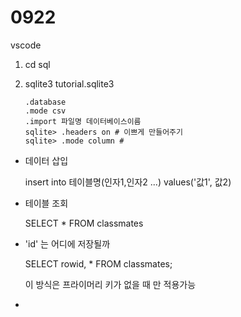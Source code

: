 # 0922

vscode

1. cd sql

2. sqlite3 tutorial.sqlite3

   ```sqlite
   .database
   .mode csv
   .import 파일명 데이터베이스이름
   sqlite> .headers on # 이쁘게 만들어주기
   sqlite> .mode column # 
   ```

- 데이터 삽입

  insert into 테이블명(인자1,인자2 ...) values('값1', 값2)

- 테이블 조회

  SELECT * FROM classmates

- 'id' 는 어디에 저장될까

  SELECT rowid, * FROM classmates;

  이 방식은 프라이머리 키가 없을 때 만 적용가능

- 